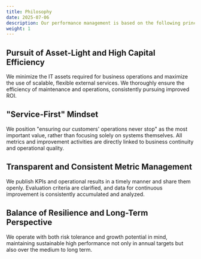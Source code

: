 ```yaml
---
title: Philosophy
date: 2025-07-06
description: Our performance management is based on the following principles.
weight: 1
---
```


## Pursuit of Asset-Light and High Capital Efficiency

We minimize the IT assets required for business operations and maximize the use of scalable, flexible external services. We thoroughly ensure the efficiency of maintenance and operations, consistently pursuing improved ROI.

## "Service-First" Mindset

We position "ensuring our customers' operations never stop" as the most important value, rather than focusing solely on systems themselves. All metrics and improvement activities are directly linked to business continuity and operational quality.

## Transparent and Consistent Metric Management

We publish KPIs and operational results in a timely manner and share them openly. Evaluation criteria are clarified, and data for continuous improvement is consistently accumulated and analyzed.

## Balance of Resilience and Long-Term Perspective

We operate with both risk tolerance and growth potential in mind, maintaining sustainable high performance not only in annual targets but also over the medium to long term.

